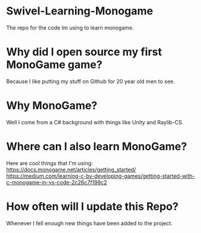 # Swivel-Learning-Monogame
The repo for the code Im using to learn monogame.
# Why did I open source my first MonoGame game?
Because I like putting my stuff on Github for 20 year old men to see.
# Why MonoGame?
Well I come from a C# background with things like Unity and Raylib-CS.
# Where can I also learn MonoGame?
Here are cool things that I'm using:
https://docs.monogame.net/articles/getting_started/
https://medium.com/learning-c-by-developing-games/getting-started-with-c-monogame-in-vs-code-2c26c7f198c2
# How often will I update this Repo?
Whenever I fell enough new things have been added to the project.
